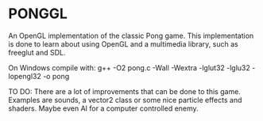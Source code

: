 # PONGGL
An OpenGL implementation of the classic Pong game.
This implementation is done to learn about using OpenGL
and a multimedia library, such as freeglut and SDL.

On Windows compile with:
g++ -O2 pong.c -Wall -Wextra -lglut32 -lglu32 -lopengl32 -o pong


TO DO:
There are a lot of improvements that can be done to this game. Examples are sounds, a vector2 class or some nice particle effects and shaders. Maybe even AI for a computer controlled enemy.
